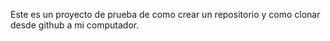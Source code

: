 Este es un proyecto de prueba de como crear un repositorio y como clonar desde github a mi computador.
